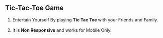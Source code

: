 ## Tic-Tac-Toe Game
1) Entertain Yourself By playing <strong>Tic Tac Toe </strong> with your Friends and Family. <br><br>
2) It is<strong> Non Responsive</strong> and works for Mobile Only.
